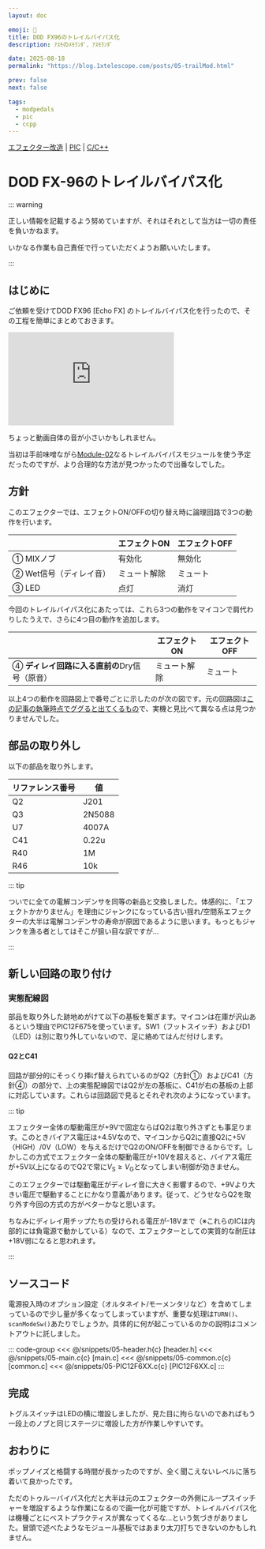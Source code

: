 ```yaml
---
layout: doc

emoji: 🔨
title: DOD FX96のトレイルバイパス化
description: ｱｽﾓのﾒﾓﾗﾝﾀﾞ、ｱｽﾓﾗﾝﾀﾞ

date: 2025-08-18
permalink: "https://blog.1xtelescope.com/posts/05-trailMod.html"

prev: false
next: false

tags:
  - modpedals
  - pic
  - ccpp
---
```


[エフェクター改造](../tags/modpedals) | [PIC](../tags/pic.md) | [C/C++](../tags/ccpp.md)

# DOD FX-96のトレイルバイパス化

::: warning

正しい情報を記載するよう努めていますが、それはそれとして当方は一切の責任を負いかねます。

いかなる作業も自己責任で行っていただくようお願いいたします。

:::

## はじめに

ご依頼を受けてDOD FX96 \[Echo FX\] のトレイルバイパス化を行ったので、その工程を簡単にまとめておきます。

<iframe width="336" height="189" src="https://www.youtube.com/embed/UQoQh8HNo6M" title="Trail bypass MOD -  DOD FX96 [Echo FX]" frameborder="0" allow="accelerometer; autoplay; clipboard-write; encrypted-media; gyroscope; picture-in-picture; web-share" referrerpolicy="strict-origin-when-cross-origin" allowfullscreen></iframe>

ちょっと動画自体の音が小さいかもしれません。

当初は手前味噌ながら[Module-02](https://x.com/asumo_1xts/status/1931595236322463905)なるトレイルバイパスモジュールを使う予定だったのですが、より合理的な方法が見つかったので出番なしでした。

## 方針

このエフェクターでは、エフェクトON/OFFの切り替え時に論理回路で3つの動作を行います。

|  | エフェクトON | エフェクトOFF |
| ---- | ---- | ---- |
| ① MIXノブ | 有効化 | 無効化 |
| ② Wet信号（ディレイ音） | ミュート解除 | ミュート |
| ③ LED | 点灯 | 消灯 |

今回のトレイルバイパス化にあたっては、これら3つの動作をマイコンで肩代わりしたうえで、さらに4つ目の動作を追加します。

|  | エフェクトON | エフェクトOFF |
| ---- | ---- | ---- |
| ④ **ディレイ回路に入る直前の**Dry信号（原音） | ミュート解除 | ミュート |

以上4つの動作を回路図上で番号ごとに示したのが次の図です。元の回路図は[この記事の執筆時点でググると出てくるもの](https://experimentalistsanonymous.com/diy/Schematics/Delay%20Echo%20and%20Samplers/DOD%20FX96.pdf)で、実機と見比べて異なる点は見つかりませんでした。

<ImageGroup
  :sources="[
    '/images/05-01.webp',
  ]"
  type="big"
/>

## 部品の取り外し

以下の部品を取り外します。

| リファレンス番号 | 値 |
| ---- | ---- |
| Q2 | J201 |
| Q3 | 2N5088 |
| U7 | 4007A |
| C41 | 0.22u |
| R40 | 1M |
| R46 | 10k |

::: tip

ついでに全ての電解コンデンサを同等の新品と交換しました。体感的に、「エフェクトかかりません」を理由にジャンクになっている古い揺れ/空間系エフェクターの大半は電解コンデンサの寿命が原因であるように思います。もっともジャンクを漁る者としてはそこが狙い目な訳ですが…

:::

## 新しい回路の取り付け

### 実態配線図

部品を取り外した跡地めがけて以下の基板を繋ぎます。マイコンは在庫が沢山あるという理由でPIC12F675を使っています。SW1（フットスイッチ）およびD1（LED）は別に取り外していないので、足に絡めてはんだ付けします。

<ImageGroup
  :sources="[
    '/images/05-02.webp',
  ]"
  type="big"
/>

#### Q2とC41

回路が部分的にそっくり挿げ替えられているのがQ2（方針①）およびC41（方針④）の部分で、上の実態配線図ではQ2が左の基板に、C41が右の基板の上部に対応しています。これらは回路図で見るとそれぞれ次のようになっています。

<ImageGroup
  :sources="[
    '/images/05-03.webp',
    '/images/05-04.webp',
  ]"
  type="double"
  caption="← Q2 | C41 →"
/>

::: tip

エフェクター全体の駆動電圧が+9Vで固定ならばQ2は取り外さずとも事足ります。このときバイアス電圧は+4.5Vなので、マイコンからQ2に直接Q2に+5V（HIGH）/0V（LOW）を与えるだけでQ2のON/OFFを制御できるからです。しかしこの方式でエフェクター全体の駆動電圧が+10Vを超えると、バイアス電圧が+5V以上になるのでQ2で常に$V_\mathrm{S}\geq V_\mathrm{G}$となってしまい制御が効きません。

このエフェクターでは駆動電圧がディレイ音に大きく影響するので、+9Vより大きい電圧で駆動することにかなり意義があります。従って、どうせならQ2を取り外す今回の方式の方がベターかなと思います。

ちなみにディレイ用チップたちの受けられる電圧が-18Vまで（※これらのICは内部的には負電源で動かしている）なので、エフェクターとしての実質的な耐圧は+18V弱になると思われます。

:::

## ソースコード

電源投入時のオプション設定（オルタネイト/モーメンタリなど）を含めてしまっているので少し量が多くなってしまっていますが、重要な処理は`TURN()`、`scanModeSw()`あたりでしょうか。具体的に何が起こっているのかの説明はコメントアウトに託しました。

::: code-group
<<< @/snippets/05-header.h{c} [header.h]
<<< @/snippets/05-main.c{c} [main.c]
<<< @/snippets/05-common.c{c} [common.c]
<<< @/snippets/05-PIC12F6XX.c{c} [PIC12F6XX.c]
:::

## 完成

<ImageGroup
  :sources="[
    '/images/05-05.webp',
    '/images/05-06.webp',
  ]"
  type="double"
/>

トグルスイッチはLEDの横に増設しましたが、見た目に拘らないのであればもう一段上のノブと同じステージに増設した方が作業しやすいです。

## おわりに

ポップノイズと格闘する時間が長かったのですが、全く聞こえないレベルに落ち着いて良かったです。

ただのトゥルーバイパス化だと大半は元のエフェクターの外側にループスイッチャーを増設するような作業になるので画一化が可能ですが、トレイルバイパス化は機種ごとにベストプラクティスが異なってくるな…という気づきがありました。冒頭で述べたようなモジュール基板ではあまり太刀打ちできないのかもしれません。
